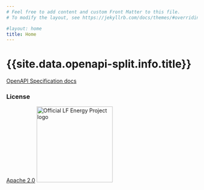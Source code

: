 ```yaml
---
# Feel free to add content and custom Front Matter to this file.
# To modify the layout, see https://jekyllrb.com/docs/themes/#overriding-theme-defaults

#layout: home
title: Home
---
```



# {{site.data.openapi-split.info.title}}

[OpenAPI Specification docs](./redocly.html)

### License


[Apache 2.0](https://github.com/TROLIE/spec/blob/1.0.0-wip/LICENSE)
<picture>
  <img alt="Official LF Energy Project logo" src="https://artwork.lfenergy.org/other/lf-energy-project/horizontal/color/lf-energy-project-horizontal-color.png" width="200">
</picture>
